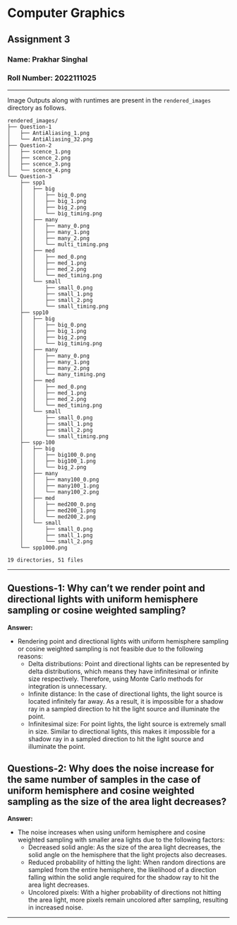 # Computer Graphics
## Assignment 3
### Name: Prakhar Singhal
### Roll Number: 2022111025

---

Image Outputs along with runtimes are present in the `rendered_images` directory as follows.
```
rendered_images/
├── Question-1
│   ├── AntiAliasing_1.png
│   └── AntiAliasing_32.png
├── Question-2
│   ├── scence_1.png
│   ├── scence_2.png
│   ├── scence_3.png
│   └── scence_4.png
└── Question-3
    ├── spp1
    │   ├── big
    │   │   ├── big_0.png
    │   │   ├── big_1.png
    │   │   ├── big_2.png
    │   │   └── big_timing.png
    │   ├── many
    │   │   ├── many_0.png
    │   │   ├── many_1.png
    │   │   ├── many_2.png
    │   │   └── multi_timing.png
    │   ├── med
    │   │   ├── med_0.png
    │   │   ├── med_1.png
    │   │   ├── med_2.png
    │   │   └── med_timing.png
    │   └── small
    │       ├── small_0.png
    │       ├── small_1.png
    │       ├── small_2.png
    │       └── small_timing.png
    ├── spp10
    │   ├── big
    │   │   ├── big_0.png
    │   │   ├── big_1.png
    │   │   ├── big_2.png
    │   │   └── big_timing.png
    │   ├── many
    │   │   ├── many_0.png
    │   │   ├── many_1.png
    │   │   ├── many_2.png
    │   │   └── many_timing.png
    │   ├── med
    │   │   ├── med_0.png
    │   │   ├── med_1.png
    │   │   ├── med_2.png
    │   │   └── med_timing.png
    │   └── small
    │       ├── small_0.png
    │       ├── small_1.png
    │       ├── small_2.png
    │       └── small_timing.png
    ├── spp-100
    │   ├── big
    │   │   ├── big100_0.png
    │   │   ├── big100_1.png
    │   │   └── big_2.png
    │   ├── many
    │   │   ├── many100_0.png
    │   │   ├── many100_1.png
    │   │   └── many100_2.png
    │   ├── med
    │   │   ├── med200_0.png
    │   │   ├── med200_1.png
    │   │   └── med200_2.png
    │   └── small
    │       ├── small_0.png
    │       ├── small_1.png
    │       └── small_2.png
    └── spp1000.png

19 directories, 51 files

```


---

## Questions-1: Why can’t we render point and directional lights with uniform hemisphere sampling or cosine weighted sampling?
**Answer:**
- Rendering point and directional lights with uniform hemisphere sampling or cosine weighted sampling is not feasible due to the following reasons:
    - Delta distributions: Point and directional lights can be represented by delta distributions, which means they have infinitesimal or infinite size respectively. Therefore, using Monte Carlo methods for integration is unnecessary.
    - Infinite distance: In the case of directional lights, the light source is located infinitely far away. As a result, it is impossible for a shadow ray in a sampled direction to hit the light source and illuminate the point.
    - Infinitesimal size: For point lights, the light source is extremely small in size. Similar to directional lights, this makes it impossible for a shadow ray in a sampled direction to hit the light source and illuminate the point.

## Questions-2: Why does the noise increase for the same number of samples in the case of uniform hemisphere and cosine weighted sampling as the size of the area light decreases?
**Answer:**
- The noise increases when using uniform hemisphere and cosine weighted sampling with smaller area lights due to the following factors:
    - Decreased solid angle: As the size of the area light decreases, the solid angle on the hemisphere that the light projects also decreases.
    - Reduced probability of hitting the light: When random directions are sampled from the entire hemisphere, the likelihood of a direction falling within the solid angle required for the shadow ray to hit the area light decreases.
    - Uncolored pixels: With a higher probability of directions not hitting the area light, more pixels remain uncolored after sampling, resulting in increased noise.

---
